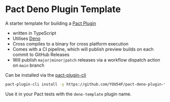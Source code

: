 # Pact Deno Plugin Template

A starter template for building a [Pact Plugin](https://github.com/pact-foundation/pact-plugins#plugins) 

- written in TypeScript 
- Utilises [Deno](https://deno.land/)
- Cross compiles to a binary for cross platform execution
- Comes with a CI pipeline, which will publish preview builds on each commit to GitHub Releases
- Will publish `major|minor|patch` releases via a workflow dispatch action on `main` branch

Can be installed via the [pact-plugin-cli](https://github.com/pact-foundation/pact-plugins/tree/main/cli)

```sh
pact-plugin-cli install -y https://github.com/YOU54F/pact-deno-plugin-template/releases/tag/v-0.0.0
```

Use it in your Pact tests with the `deno-template` plugin name.
